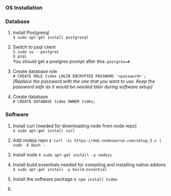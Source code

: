 ### OS Installation

### Database
1. Install Postgresql  
   `$ sudo apt-get install postgresql`

2. Switch to psql client  
   `$ sudo su - postgres`  
   `$ psql`  
   You should get a postgres prompt after this:
   `postgres=#`

3. Create database role  
   `# CREATE ROLE tsdms LOGIN ENCRYPTED PASSWORD '<password>';`  
   *[Replace the password with the one that you want to use. Keep the
   password safe as it would be needed later during software setup]*

4. Create database  
   `# CREATE DATABASE tsdms OWNER tsdms;`

### Software
1. Install curl (needed for downloading node from node repo)  
  `$ sudo apt-get install curl`

2. Add nodejs repo
   `$ curl -sL https://deb.nodesource.com/setup_5.x | sudo -E bash -`

3. Install node
   `$ sudo apt-get install -y nodejs`

4. Install build essentials needed for compiling and installing native addons
   `$ sudo apt-get install -y build-essential`

5. Install the software package
   `$ npm install tsdms`

6. 
